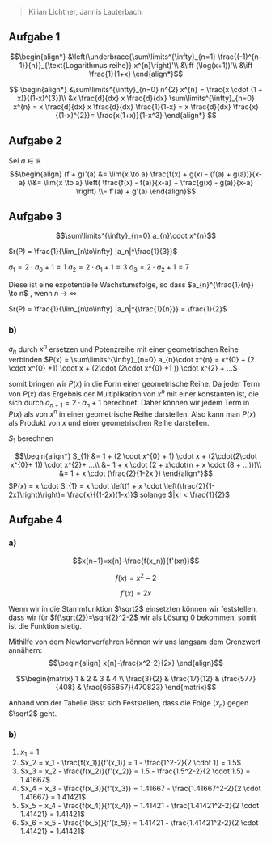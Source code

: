 > Kilian Lichtner, Jannis Lauterbach

## Aufgabe 1

$$\begin{align*}
&\left(\underbrace{\sum\limits^{\infty}_{n=1} \frac{(-1)^{n-1}}{n}}_{\text{Logarithmus reihe}} x^{n}\right)'\\
&\iff (\log(x+1))'\\
&\iff \frac{1}{1+x}
\end{align*}$$

$$
\begin{align*}
&\sum\limits^{\infty}_{n=0} n^{2} x^{n} = \frac{x \cdot (1 + x)}{(1-x)^{3}}\\
&x \frac{d}{dx} x \frac{d}{dx} \sum\limits^{\infty}_{n=0} x^{n} =  x \frac{d}{dx} x \frac{d}{dx} \frac{1}{1-x} = x \frac{d}{dx} \frac{x}{(1-x)^{2}}= \frac{x(1+x)}{1-x^3}
\end{align*}
$$

## Aufgabe 2
Sei $a \in \mathbb R$
$$\begin{align}
(f + g)'(a) &= \lim{x \to a} \frac{f(x) + g(x) - (f(a) + g(a))}{x-a} \\&= \lim{x \to a} \left( \frac{f(x) - f(a)}{x-a} + \frac{g(x) - g(a)}{x-a} \right) \\= f'(a) + g'(a)
\end{align}$$

## Aufgabe 3

$$\sum\limits^{\infty}_{n=0} a_{n}\cdot x^{n}$$

$r(P) = \frac{1}{\lim_{n\to\infty} |a_n|^\frac{1}{3}}$

$a_{1} = 2 \cdot a_{0} + 1 = 1$
$a_{2}= 2\cdot a_{1} + 1 = 3$
$a_{3}= 2 \cdot a_{2} + 1 = 7$

Diese ist eine expotentielle Wachstumsfolge, so dass
$a_{n}^{\frac{1}{n}} \to n$ , wenn $n\to\infty$

$r(P) = \frac{1}{\lim_{n\to\infty} |a_n|^{\frac{1}{n}}} = \frac{1}{2}$

### b)

$a_n$ durch $x^{n}$ ersetzen und Potenzreihe mit einer geometrischen Reihe verbinden 
$P(x) = \sum\limits^{\infty}_{n=0} a_{n}\cdot x^{n} = x^{0} + (2 \cdot x^{0} +1) \cdot x + (2\cdot (2\cdot x^{0} +1 )) \cdot x^{2} + ...$

somit bringen wir $P(x)$ in die Form einer geometrische Reihe.
Da jeder Term von $P(x)$ das Ergebnis der Multiplikation von $x^{n}$
mit einer konstanten ist, die sich durch $a_{n+1} = 2\cdot a_{n}+1$ berechnet.
Daher können wir jedem Term in $P(x)$ als von $x^{n}$ in einer geometrische Reihe darstellen.
Also kann man $P(x)$ als Produkt von $x$ und einer geometrischen Reihe darstellen.

$S_{1}$ berechnen

$$\begin{align*}
S_{1} &= 1 + (2 \cdot x^{0} + 1) \cdot x + (2\cdot(2\cdot x^{0}+ 1)) \cdot x^{2}+ ...\\
&= 1 + x \cdot (2 + x\cdot(n + x \cdot (8 + ...)))\\
&= 1 + x \cdot (\frac{2}{1-2x })
\end{align*}$$
$P(x) = x \cdot S_{1} = x \cdot \left(1 + x \cdot \left(\frac{2}{1-2x}\right)\right)= \frac{x}{(1-2x)(1-x)}$ solange $|x| < \frac{1}{2}$

## Aufgabe 4

### a)

$$x{n+1}=x{n}-\frac{f(x_n)}{f'(xn)}$$

$$f(x)=x^2-2$$

$$f'(x)=2x$$

Wenn wir in die Stammfunktion $\sqrt2$ einsetzten können wir feststellen, dass wir für $f(\sqrt{2})=\sqrt{2}^2-2$ wir als Lösung $0$ bekommen, somit ist die Funktion stetig.

Mithilfe von dem Newtonverfahren können wir uns langsam dem Grenzwert annähern:
$$\begin{align}
x{n}-\frac{x^2-2}{2x} 
\end{align}$$

$$\begin{matrix}
1 & 2 & 3 & 4 \\
\frac{3}{2} & \frac{17}{12} & \frac{577}{408} & \frac{665857}{470823}  \end{matrix}$$

Anhand von der Tabelle lässt sich Feststellen, dass die Folge $(x_n)$ gegen $\sqrt2$ geht.

### b)

1. $x_1=1$
2. $x_2 = x_1 - \frac{f(x_1)}{f'(x_1)} = 1 - \frac{1^2-2}{2 \cdot 1} = 1.5$
3.  $x_3 = x_2 - \frac{f(x_2)}{f'(x_2)} = 1.5 - \frac{1.5^2-2}{2 \cdot 1.5} = 1.41667$
4.  $x_4 = x_3 - \frac{f(x_3)}{f'(x_3)} = 1.41667 - \frac{1.41667^2-2}{2 \cdot 1.41667} = 1.41421$
5.  $x_5 = x_4 - \frac{f(x_4)}{f'(x_4)} = 1.41421 - \frac{1.41421^2-2}{2 \cdot 1.41421} = 1.41421$
6.  $x_6 = x_5 - \frac{f(x_5)}{f'(x_5)} = 1.41421 - \frac{1.41421^2-2}{2 \cdot 1.41421} = 1.41421$